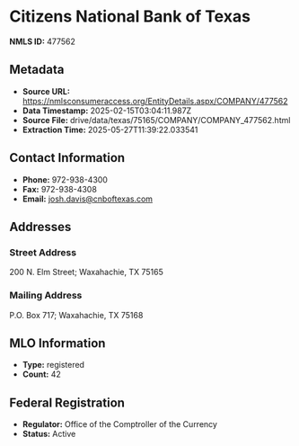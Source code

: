 # Citizens National Bank of Texas

**NMLS ID:** 477562

## Metadata
- **Source URL:** https://nmlsconsumeraccess.org/EntityDetails.aspx/COMPANY/477562
- **Data Timestamp:** 2025-02-15T03:04:11.987Z
- **Source File:** drive/data/texas/75165/COMPANY/COMPANY_477562.html
- **Extraction Time:** 2025-05-27T11:39:22.033541

## Contact Information
- **Phone:** 972-938-4300
- **Fax:** 972-938-4308
- **Email:** josh.davis@cnboftexas.com

## Addresses
### Street Address
200 N. Elm Street; Waxahachie, TX 75165

### Mailing Address
P.O. Box 717; Waxahachie, TX 75168

## MLO Information
- **Type:** registered
- **Count:** 42

## Federal Registration
- **Regulator:** Office of the Comptroller of the Currency
- **Status:** Active
